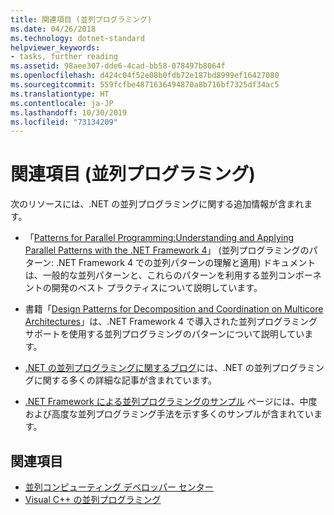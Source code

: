 ```yaml
---
title: 関連項目 (並列プログラミング)
ms.date: 04/26/2018
ms.technology: dotnet-standard
helpviewer_keywords:
- tasks, further reading
ms.assetid: 98aee307-dde6-4cad-bb58-078497b8064f
ms.openlocfilehash: d424c04f52e08b0fdb72e187bd8999ef16427080
ms.sourcegitcommit: 559fcfbe4871636494870a8b716bf7325df34ac5
ms.translationtype: HT
ms.contentlocale: ja-JP
ms.lasthandoff: 10/30/2019
ms.locfileid: "73134209"
---
```

# <a name="for-further-reading-parallel-programming"></a>関連項目 (並列プログラミング)

次のリソースには、.NET の並列プログラミングに関する追加情報が含まれます。

- 「[Patterns for Parallel Programming:Understanding and Applying Parallel Patterns with the .NET Framework 4](https://www.microsoft.com/download/details.aspx?id=19222)」 (並列プログラミングのパターン: .NET Framework 4 での並列パターンの理解と適用) ドキュメントは、一般的な並列パターンと、これらのパターンを利用する並列コンポーネントの開発のベスト プラクティスについて説明しています。

- 書籍「[Design Patterns for Decomposition and Coordination on Multicore Architectures](https://docs.microsoft.com/previous-versions/msp-n-p/ff963553(v=pandp.10))」は、.NET Framework 4 で導入された並列プログラミング サポートを使用する並列プログラミングのパターンについて説明しています。

- [.NET の並列プログラミングに関するブログ](https://devblogs.microsoft.com/pfxteam/)には、.NET の並列プログラミングに関する多くの詳細な記事が含まれています。

- [.NET Framework による並列プログラミングのサンプル](https://code.msdn.microsoft.com/ParExtSamples) ページには、中度および高度な並列プログラミング手法を示す多くのサンプルが含まれています。

## <a name="see-also"></a>関連項目

- [並列コンピューティング デベロッパー センター](https://msdn.microsoft.com/vstudio/bb964701)
- [Visual C++ の並列プログラミング](/cpp/parallel/parallel-programming-in-visual-cpp)
